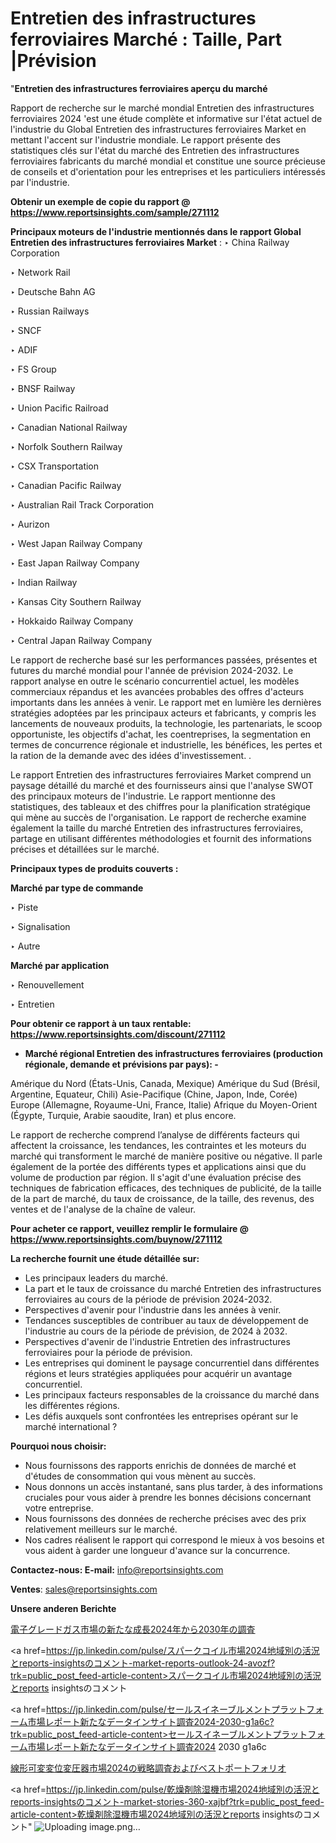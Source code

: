 # Entretien des infrastructures ferroviaires Marché : Taille, Part |Prévision

"<strong>Entretien des infrastructures ferroviaires aperçu du marché</strong>

Rapport de recherche sur le marché mondial Entretien des infrastructures ferroviaires 2024 'est une étude complète et informative sur l'état actuel de l'industrie du Global Entretien des infrastructures ferroviaires Market en mettant l'accent sur l'industrie mondiale. Le rapport présente des statistiques clés sur l'état du marché des Entretien des infrastructures ferroviaires fabricants du marché mondial et constitue une source précieuse de conseils et d'orientation pour les entreprises et les particuliers intéressés par l'industrie.

<strong>Obtenir un exemple de copie du rapport @ <a href=https://www.reportsinsights.com/sample/271112>https://www.reportsinsights.com/sample/271112</a></strong>

<strong>Principaux moteurs de l'industrie mentionnés dans le rapport Global Entretien des infrastructures ferroviaires Market</strong> :
‣ China Railway Corporation

‣ Network Rail

‣ Deutsche Bahn AG

‣ Russian Railways

‣ SNCF

‣ ADIF

‣ FS Group

‣ BNSF Railway

‣ Union Pacific Railroad

‣ Canadian National Railway

‣ Norfolk Southern Railway

‣ CSX Transportation

‣ Canadian Pacific Railway

‣ Australian Rail Track Corporation

‣ Aurizon

‣ West Japan Railway Company

‣ East Japan Railway Company

‣ Indian Railway

‣ Kansas City Southern Railway

‣ Hokkaido Railway Company

‣ Central Japan Railway Company

Le rapport de recherche basé sur les performances passées, présentes et futures du marché mondial pour l'année de prévision 2024-2032. Le rapport analyse en outre le scénario concurrentiel actuel, les modèles commerciaux répandus et les avancées probables des offres d'acteurs importants dans les années à venir. Le rapport met en lumière les dernières stratégies adoptées par les principaux acteurs et fabricants, y compris les lancements de nouveaux produits, la technologie, les partenariats, le scoop opportuniste, les objectifs d'achat, les coentreprises, la segmentation en termes de concurrence régionale et industrielle, les bénéfices, les pertes et la ration de la demande avec des idées d'investissement. .

Le rapport Entretien des infrastructures ferroviaires Market comprend un paysage détaillé du marché et des fournisseurs ainsi que l'analyse SWOT des principaux moteurs de l'industrie. Le rapport mentionne des statistiques, des tableaux et des chiffres pour la planification stratégique qui mène au succès de l'organisation. Le rapport de recherche examine également la taille du marché Entretien des infrastructures ferroviaires, partage en utilisant différentes méthodologies et fournit des informations précises et détaillées sur le marché.

<strong>Principaux types de produits couverts :</strong>

<strong>Marché par type de commande</strong>

‣ Piste

‣ Signalisation

‣ Autre

<strong>Marché par application</strong>

‣ Renouvellement

‣ Entretien

<strong>Pour obtenir ce rapport à un taux rentable: <a href=https://www.reportsinsights.com/discount/271112>https://www.reportsinsights.com/discount/271112</a></strong>
<ul>
  <li><strong>Marché régional Entretien des infrastructures ferroviaires (production régionale, demande et prévisions par pays): -</strong></li>
</ul>
Amérique du Nord (États-Unis, Canada, Mexique)
Amérique du Sud (Brésil, Argentine, Equateur, Chili)
Asie-Pacifique (Chine, Japon, Inde, Corée)
Europe (Allemagne, Royaume-Uni, France, Italie)
Afrique du Moyen-Orient (Égypte, Turquie, Arabie saoudite, Iran) et plus encore.

Le rapport de recherche comprend l’analyse de différents facteurs qui affectent la croissance, les tendances, les contraintes et les moteurs du marché qui transforment le marché de manière positive ou négative. Il parle également de la portée des différents types et applications ainsi que du volume de production par région. Il s'agit d'une évaluation précise des techniques de fabrication efficaces, des techniques de publicité, de la taille de la part de marché, du taux de croissance, de la taille, des revenus, des ventes et de l'analyse de la chaîne de valeur.

<strong>Pour acheter ce rapport, veuillez remplir le formulaire @   <a href=https://www.reportsinsights.com/buynow/271112>https://www.reportsinsights.com/buynow/271112</a></strong>

<strong>La recherche fournit une étude détaillée sur:</strong>
<ul>
  <li>Les principaux leaders du marché.</li>
  <li>La part et le taux de croissance du marché Entretien des infrastructures ferroviaires au cours de la période de prévision 2024-2032.</li>
  <li>Perspectives d'avenir pour l'industrie dans les années à venir.</li>
  <li>Tendances susceptibles de contribuer au taux de développement de l'industrie au cours de la période de prévision, de 2024 à 2032.</li>
  <li>Perspectives d'avenir de l'industrie Entretien des infrastructures ferroviaires pour la période de prévision.</li>
  <li>Les entreprises qui dominent le paysage concurrentiel dans différentes régions et leurs stratégies appliquées pour acquérir un avantage concurrentiel.</li>
  <li>Les principaux facteurs responsables de la croissance du marché dans les différentes régions.</li>
  <li>Les défis auxquels sont confrontées les entreprises opérant sur le marché international ?</li>
</ul>
<strong>Pourquoi nous choisir:</strong>
<ul>
  <li>Nous fournissons des rapports enrichis de données de marché et d'études de consommation qui vous mènent au succès.</li>
  <li>Nous donnons un accès instantané, sans plus tarder, à des informations cruciales pour vous aider à prendre les bonnes décisions concernant votre entreprise.</li>
  <li>Nous fournissons des données de recherche précises avec des prix relativement meilleurs sur le marché.</li>
  <li>Nos cadres réalisent le rapport qui correspond le mieux à vos besoins et vous aident à garder une longueur d'avance sur la concurrence.</li>
</ul>
<strong>Contactez-nous:
</strong><strong>E-mail:</strong> <a href=mailto:info@reportsinsights.com>info@reportsinsights.com</a>

<strong>Ventes</strong>: <a href=mailto:sales@reportsinsights.com>sales@reportsinsights.com</a>

<strong>Unsere anderen Berichte</strong>

<a href=https://www.linkedin.com/pulse/電子グレードガス市場の新たな成長2024年から2030年の調査-reports-insights-expert-bvcxf/>電子グレードガス市場の新たな成長2024年から2030年の調査</a>

<a href=https://jp.linkedin.com/pulse/スパークコイル市場2024地域別の活況とreports-insightsのコメント-market-reports-outlook-24-avozf?trk=public_post_feed-article-content>スパークコイル市場2024地域別の活況とreports insightsのコメント</a>

<a href=https://jp.linkedin.com/pulse/セールスイネーブルメントプラットフォーム市場レポート新たなデータインサイト調査2024-2030-g1a6c?trk=public_post_feed-article-content>セールスイネーブルメントプラットフォーム市場レポート新たなデータインサイト調査2024 2030 g1a6c</a>

<a href=https://www.linkedin.com/pulse/線形可変変位変圧器市場2024の戦略調査およびベストポートフォリオ-reportsinsights-pvt-ltd-urnvf/>線形可変変位変圧器市場2024の戦略調査およびベストポートフォリオ</a>

<a href=https://jp.linkedin.com/pulse/乾燥剤除湿機市場2024地域別の活況とreports-insightsのコメント-market-stories-360-xajbf?trk=public_post_feed-article-content>乾燥剤除湿機市場2024地域別の活況とreports insightsのコメント</a>"
![Uploading image.png…]()
